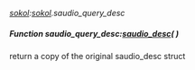 _[sokol](../../modules/sokol/sokol-module.md):[sokol](../../modules/sokol/sokol-module.md).saudio\_query\_desc_
##### Function saudio\_query\_desc:[saudio_desc](../../modules/sokol/sokol-saudio_desc.md)(  )
return a copy of the original saudio_desc struct
